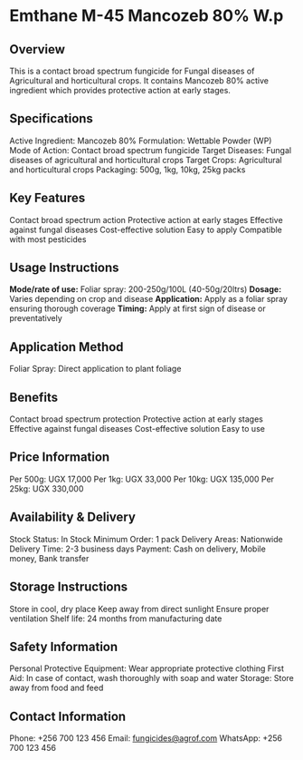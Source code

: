 # Emthane M-45 Mancozeb 80% W.p

## Overview
This is a contact broad spectrum fungicide for Fungal diseases of Agricultural and horticultural crops. It contains Mancozeb 80% active ingredient which provides protective action at early stages.

## Specifications
Active Ingredient: Mancozeb 80%
Formulation: Wettable Powder (WP)
Mode of Action: Contact broad spectrum fungicide
Target Diseases: Fungal diseases of agricultural and horticultural crops
Target Crops: Agricultural and horticultural crops
Packaging: 500g, 1kg, 10kg, 25kg packs

## Key Features
Contact broad spectrum action
Protective action at early stages
Effective against fungal diseases
Cost-effective solution
Easy to apply
Compatible with most pesticides

## Usage Instructions
**Mode/rate of use:** Foliar spray: 200-250g/100L (40-50g/20ltrs)
**Dosage:** Varies depending on crop and disease
**Application:** Apply as a foliar spray ensuring thorough coverage
**Timing:** Apply at first sign of disease or preventatively

## Application Method
Foliar Spray: Direct application to plant foliage

## Benefits
Contact broad spectrum protection
Protective action at early stages
Effective against fungal diseases
Cost-effective solution
Easy to use

## Price Information
Per 500g: UGX 17,000
Per 1kg: UGX 33,000
Per 10kg: UGX 135,000
Per 25kg: UGX 330,000

## Availability & Delivery
Stock Status: In Stock
Minimum Order: 1 pack
Delivery Areas: Nationwide
Delivery Time: 2-3 business days
Payment: Cash on delivery, Mobile money, Bank transfer

## Storage Instructions
Store in cool, dry place
Keep away from direct sunlight
Ensure proper ventilation
Shelf life: 24 months from manufacturing date

## Safety Information
Personal Protective Equipment: Wear appropriate protective clothing
First Aid: In case of contact, wash thoroughly with soap and water
Storage: Store away from food and feed

## Contact Information
Phone: +256 700 123 456
Email: fungicides@agrof.com
WhatsApp: +256 700 123 456

